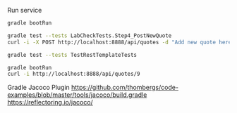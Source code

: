Run service 
```bash
gradle bootRun
```

```bash
gradle test --tests LabCheckTests.Step4_PostNewQuote
curl -i -X POST http://localhost:8888/api/quotes -d "Add new quote here"
```


```bash
gradle test --tests TestRestTemplateTests
```

```bash
gradle bootRun 
curl -i http://localhost:8888/api/quotes/9
```

Gradle Jacoco Plugin
https://github.com/thombergs/code-examples/blob/master/tools/jacoco/build.gradle
https://reflectoring.io/jacoco/

